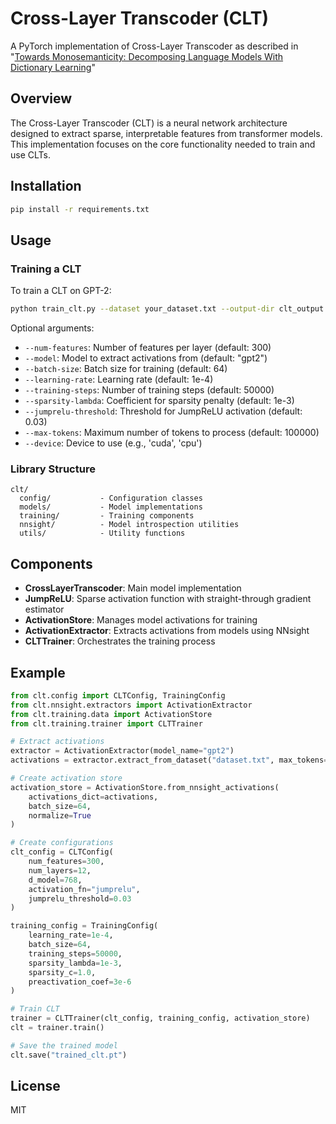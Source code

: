 # Cross-Layer Transcoder (CLT)

A PyTorch implementation of Cross-Layer Transcoder as described in "[Towards Monosemanticity: Decomposing Language Models With Dictionary Learning](https://transformer-circuits.pub/2023/monosemantic-features/)"

## Overview

The Cross-Layer Transcoder (CLT) is a neural network architecture designed to extract sparse, interpretable features from transformer models. This implementation focuses on the core functionality needed to train and use CLTs.

## Installation

```bash
pip install -r requirements.txt
```

## Usage

### Training a CLT

To train a CLT on GPT-2:

```bash
python train_clt.py --dataset your_dataset.txt --output-dir clt_output
```

Optional arguments:
- `--num-features`: Number of features per layer (default: 300)
- `--model`: Model to extract activations from (default: "gpt2")
- `--batch-size`: Batch size for training (default: 64)
- `--learning-rate`: Learning rate (default: 1e-4)
- `--training-steps`: Number of training steps (default: 50000)
- `--sparsity-lambda`: Coefficient for sparsity penalty (default: 1e-3)
- `--jumprelu-threshold`: Threshold for JumpReLU activation (default: 0.03)
- `--max-tokens`: Maximum number of tokens to process (default: 100000)
- `--device`: Device to use (e.g., 'cuda', 'cpu')

### Library Structure

```
clt/
  config/           - Configuration classes
  models/           - Model implementations
  training/         - Training components
  nnsight/          - Model introspection utilities
  utils/            - Utility functions
```

## Components

- **CrossLayerTranscoder**: Main model implementation
- **JumpReLU**: Sparse activation function with straight-through gradient estimator
- **ActivationStore**: Manages model activations for training
- **ActivationExtractor**: Extracts activations from models using NNsight
- **CLTTrainer**: Orchestrates the training process

## Example

```python
from clt.config import CLTConfig, TrainingConfig
from clt.nnsight.extractors import ActivationExtractor
from clt.training.data import ActivationStore
from clt.training.trainer import CLTTrainer

# Extract activations
extractor = ActivationExtractor(model_name="gpt2")
activations = extractor.extract_from_dataset("dataset.txt", max_tokens=100000)

# Create activation store
activation_store = ActivationStore.from_nnsight_activations(
    activations_dict=activations,
    batch_size=64,
    normalize=True
)

# Create configurations
clt_config = CLTConfig(
    num_features=300,
    num_layers=12,
    d_model=768,
    activation_fn="jumprelu",
    jumprelu_threshold=0.03
)

training_config = TrainingConfig(
    learning_rate=1e-4,
    batch_size=64,
    training_steps=50000,
    sparsity_lambda=1e-3,
    sparsity_c=1.0,
    preactivation_coef=3e-6
)

# Train CLT
trainer = CLTTrainer(clt_config, training_config, activation_store)
clt = trainer.train()

# Save the trained model
clt.save("trained_clt.pt")
```

## License

MIT